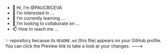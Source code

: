 - 👋 Hi, I’m @PAUCRICEVA
- 👀 I’m interested in ...
- 🌱 I’m currently learning ...
- 💞️ I’m looking to collaborate on ...
- 📫 How to reach me ...


 ✨ repository because its `README.md` (this file) appears on your GitHub profile.
You can click the Preview link to take a look at your changes.
--->
